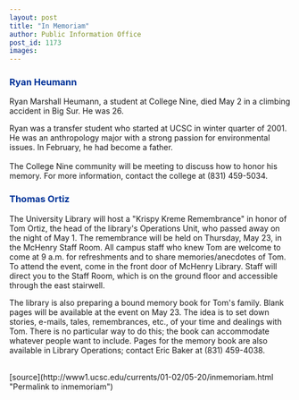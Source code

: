 ```yaml
---
layout: post
title: "In Memoriam"
author: Public Information Office
post_id: 1173
images:
---
```


<h3>
  <font color="#003399">Ryan Heumann</font>
</h3>
<p>
  Ryan Marshall Heumann, a student at College Nine, died May 2 in a climbing accident in Big Sur. He was 26.
</p>
<p>
  Ryan was a transfer student who started at UCSC in winter quarter of 2001. He was an anthropology major with a strong passion for environmental issues. In February, he had become a father.<br>
  <br>
  The College Nine community will be meeting to discuss how to honor his memory. For more information, contact the college at (831) 459-5034.
</p>
<h3>
  <font color="#003399">Thomas Ortiz</font>
</h3>
<p>
  The University Library will host a "Krispy Kreme Remembrance" in honor of Tom Ortiz, the head of the library's Operations Unit, who passed away on the night of May 1. The remembrance will be held on Thursday, May 23, in the McHenry Staff Room. All campus staff who knew Tom are welcome to come at 9 a.m. for refreshments and to share memories/anecdotes of Tom. To attend the event, come in the front door of McHenry Library. Staff will direct you to the Staff Room, which is on the ground floor and accessible through the east stairwell.
</p>
<p>
  The library is also preparing a bound memory book for Tom's family. Blank pages will be available at the event on May 23. The idea is to set down stories, e-mails, tales, remembrances, etc., of your time and dealings with Tom. There is no particular way to do this; the book can accommodate whatever people want to include. Pages for the memory book are also available in Library Operations; contact Eric Baker at (831) 459-4038.<br>
  <br>

  </p>
[source](http://www1.ucsc.edu/currents/01-02/05-20/inmemoriam.html "Permalink to inmemoriam")
